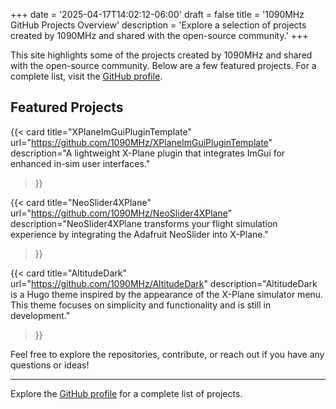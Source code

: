 +++
date = '2025-04-17T14:02:12-06:00'
draft = false
title = '1090MHz GitHub Projects Overview'
description = 'Explore a selection of projects created by 1090MHz and shared with the open-source community.'
+++

This site highlights some of the projects created by 1090MHz and shared with the open-source community. Below are a few featured projects. For a complete list, visit the [GitHub profile](https://github.com/1090MHz).

## Featured Projects

{{< card 
  title="XPlaneImGuiPluginTemplate" 
  url="https://github.com/1090MHz/XPlaneImGuiPluginTemplate" 
  description="A lightweight X-Plane plugin that integrates ImGui for enhanced in-sim user interfaces." 
>}}

{{< card 
  title="NeoSlider4XPlane" 
  url="https://github.com/1090MHz/NeoSlider4XPlane" 
  description="NeoSlider4XPlane transforms your flight simulation experience by integrating the Adafruit NeoSlider into X-Plane." 
>}}

{{< card 
  title="AltitudeDark" 
  url="https://github.com/1090MHz/AltitudeDark" 
  description="AltitudeDark is a Hugo theme inspired by the appearance of the X-Plane simulator menu. This theme focuses on simplicity and functionality and is still in development." 
>}}

Feel free to explore the repositories, contribute, or reach out if you have any questions or ideas!

---
Explore the [GitHub profile](https://github.com/1090MHz) for a complete list of projects.
